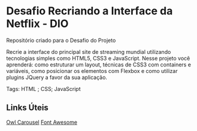 # Desafio Recriando a Interface da Netflix - DIO

Repositório criado para o Desafio do Projeto

Recrie a interface do principal site de streaming mundial utilizando tecnologias simples como HTML5, CSS3 e JavaScript. Nesse projeto você aprenderá: como estruturar um layout, técnicas de CSS3 com containers e variáveis, como posicionar os elementos com Flexbox e como utilizar plugins JQuery a favor da sua aplicação.

Tags: HTML ; CSS; JavaScript

## Links Úteis

[Owl Carousel](https://owlcarousel2.github.io/OwlCarousel2/)
[Font Awesome](https://fontawesome.com/)

